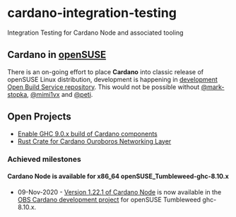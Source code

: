 # cardano-integration-testing
Integration Testing for Cardano Node and associated tooling

## Cardano in [openSUSE](https://www.opensuse.org/)
There is an on-going effort to place **Cardano** into classic release of openSUSE Linux distribution, development is happening in [development Open Build Service repository](https://build.opensuse.org/project/show/devel:languages:haskell:cardano). This would not be possible without [@mark-stopka](https://github.com/mark-stopka), [@mimi1vx](https://github.com/mimi1vx) and [@peti](https://github.com/peti).

## Open Projects
- [Enable GHC 9.0.x build of Cardano components](https://github.com/2nd-Layer/cardano-core-integration-testing/projects/2)
- [Rust Crate for Cardano Ouroboros Networking Layer](https://github.com/2nd-Layer/rust-cardano-ouroboros-network)

### Achieved milestones

#### Cardano Node is available for x86_64 openSUSE_Tumbleweed-ghc-8.10.x
- 09-Nov-2020 - [Version 1.22.1 of Cardano Node](https://github.com/input-output-hk/cardano-node/releases/tag/1.22.1) is now available in the [OBS Cardano development project](https://build.opensuse.org/package/show/devel:languages:haskell:cardano/cardano-node) for openSUSE Tumbleweed ghc-8.10.x.
